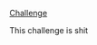 [Challenge](https://www.hackerrank.com/challenges/compare-the-triplets?h_r=next-challenge&h_v=zen)

This challenge is shit
